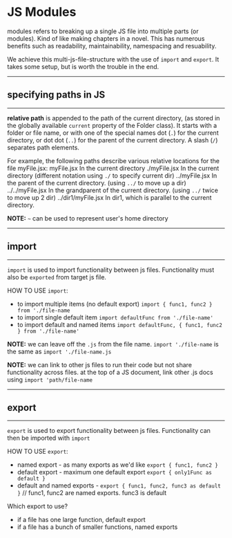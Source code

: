 # JS Modules
modules refers to breaking up a single JS file into multiple parts (or modules).  Kind of like making chapters in a novel.  This has numerous benefits such as readability, maintainability, namespacing and resuability.  

We achieve this multi-js-file-structure with the use of `import` and `export`.  It takes some setup, but is worth the trouble in the end.

----------------------------
## specifying paths in JS
----------------------------
**relative path** is appended to the path of the current directory, (as stored in the globally available `current` property of the Folder class). It starts with a folder or file name, or with one of the special names dot (`.`) for the current directory, or dot dot (`..`) for the parent of the current directory. A slash (`/`) separates path elements. 

For example, the following paths describe various relative locations for the file myFile.jsx:
myFile.jsx          In the current directory
./myFile.jsx        In the current directory (different notation using `./` to specify current dir)
../myFile.jsx       In the parent of the current directory. (using `../` to move up a dir)
../../myFile.jsx    In the grandparent of the current directory. (using `../` twice to move up 2 dir)
../dir1/myFile.jsx  In dir1, which is parallel to the current directory.

**NOTE:** `~` can be used to represent user's home directory

----------------------------
## import
----------------------------
`import` is used to import functionality between js files.  Functionality must also be `exported` from target js file.

HOW TO USE `import`:
- to import multiple items (no default export) `import { func1, func2 } from './file-name` 
- to import single default item `import defaultFunc from './file-name'`
- to import default and named items `import defaultFunc, { func1, func2 } from './file-name'`

**NOTE:** we can leave off the `.js` from the file name.  `import './file-name` is the same as `import './file-name.js`

**NOTE:** we can link to other js files to run their code but not share functionality across files.
at the top of a JS document, link other .js docs using `import 'path/file-name` 

----------------------------
## export
----------------------------
`export` is used to export functionality between js files.  Functionality can then be imported with `import`

HOW TO USE `export`:
- named export - as many exports as we'd like `export { func1, func2 }`
- default export - maximum one default export `export { only1Func as default }`
- default and named exports - `export { func1, func2, func3 as default }` // func1, func2 are named exports. func3 is default

Which export to use?
- if a file has one large function, default export
- if a file has a bunch of smaller functions, named exports